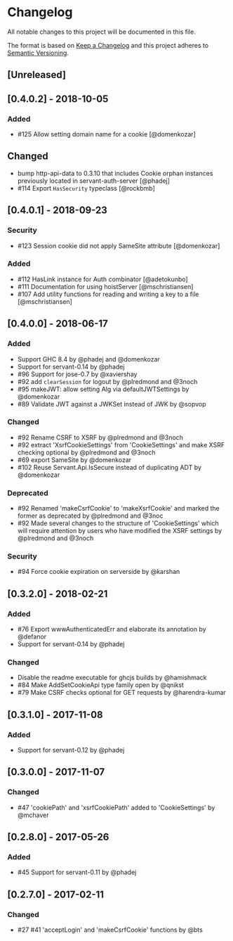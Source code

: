 # Changelog

All notable changes to this project will be documented in this file.

The format is based on [Keep a Changelog](http://keepachangelog.com/en/1.0.0/)
and this project adheres to [Semantic Versioning](http://semver.org/spec/v2.0.0.html).

## [Unreleased]

## [0.4.0.2] - 2018-10-05

### Added
- #125 Allow setting domain name for a cookie [@domenkozar]

## Changed
- bump http-api-data to 0.3.10 that includes Cookie orphan instances previously located in servant-auth-server [@phadej]
- #114 Export `HasSecurity` typeclass [@rockbmb]

## [0.4.0.1] - 2018-09-23

### Security
- #123 Session cookie did not apply SameSite attribute [@domenkozar]

### Added
- #112 HasLink instance for Auth combinator [@adetokunbo]
- #111 Documentation for using hoistServer [@mschristiansen]
- #107 Add utility functions for reading and writing a key to a file [@mschristiansen]

## [0.4.0.0] - 2018-06-17

### Added
- Support GHC 8.4 by @phadej and @domenkozar
- Support for servant-0.14 by @phadej
- #96 Support for jose-0.7 by @xaviershay
- #92 add `clearSession` for logout by @plredmond and @3noch
- #95 makeJWT: allow setting Alg via defaultJWTSettings by @domenkozar
- #89 Validate JWT against a JWKSet instead of JWK by @sopvop

### Changed
- #92 Rename CSRF to XSRF by @plredmond and @3noch
- #92 extract 'XsrfCookieSettings' from 'CookieSettings' and make XSRF checking optional
  by @plredmond and @3noch
- #69 export SameSite by @domenkozar
- #102 Reuse Servant.Api.IsSecure instead of duplicating ADT by @domenkozar

### Deprecated
- #92 Renamed 'makeCsrfCookie' to 'makeXsrfCookie' and marked the former as deprecated
  by @plredmond and @3noc
- #92 Made several changes to the structure of 'CookieSettings' which will require
  attention by users who have modified the XSRF settings by @plredmond and @3noch

### Security
- #94 Force cookie expiration on serverside by @karshan

## [0.3.2.0] - 2018-02-21

### Added
- #76 Export wwwAuthenticatedErr and elaborate its annotation by @defanor
- Support for servant-0.14 by @phadej

### Changed
- Disable the readme executable for ghcjs builds by @hamishmack
- #84 Make AddSetCookieApi type family open by @qnikst
- #79 Make CSRF checks optional for GET requests by @harendra-kumar

## [0.3.1.0] - 2017-11-08

### Added
- Support for servant-0.12 by @phadej

## [0.3.0.0] - 2017-11-07

### Changed
- #47 'cookiePath' and 'xsrfCookiePath' added to 'CookieSettings' by @mchaver

## [0.2.8.0] - 2017-05-26

### Added
- #45 Support for servant-0.11 by @phadej

## [0.2.7.0] - 2017-02-11

### Changed
- #27 #41 'acceptLogin' and 'makeCsrfCookie' functions by @bts

